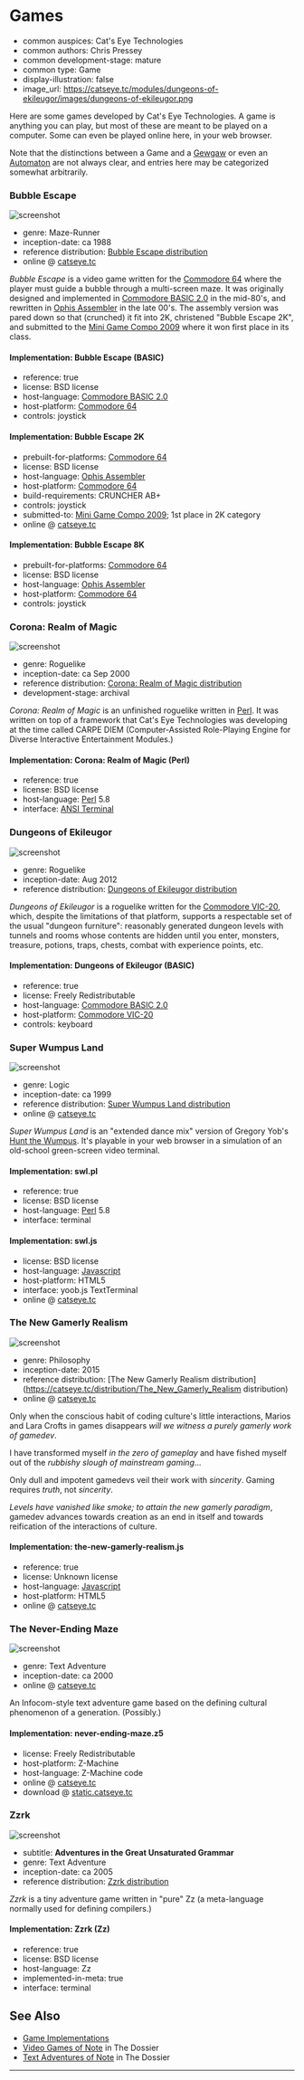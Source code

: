 Games
=====

*   common auspices: Cat's Eye Technologies
*   common authors: Chris Pressey
*   common development-stage: mature
*   common type: Game
*   display-illustration: false
*   image_url: https://catseye.tc/modules/dungeons-of-ekileugor/images/dungeons-of-ekileugor.png

Here are some games developed by Cat's Eye Technologies.  A game is anything you can play, but
most of these are meant to be played on a computer.  Some can even be played online here, in your web browser.

Note that the distinctions between a Game and a [Gewgaw](Gewgaws.md) or even an
[Automaton](Automata.md) are not always clear,
and entries here may be categorized somewhat arbitrarily.

### Bubble Escape

![screenshot](https://catseye.tc/modules/bubble-escape/images/bubble%20escape%202k.png)

*   genre: Maze-Runner
*   inception-date: ca 1988
*   reference distribution: [Bubble Escape distribution](https://catseye.tc/distribution/Bubble_Escape_distribution)
*   online @ [catseye.tc](https://catseye.tc/installation/Bubble_Escape)

_Bubble Escape_ is a video game written for the [Commodore 64][] where the
player must guide a bubble through a multi-screen maze.  It was originally
designed and implemented in [Commodore BASIC 2.0][] in the mid-80's, and
rewritten in [Ophis Assembler][] in the late 00's.
The assembly version was pared down so that (crunched) it fit into 2K,
christened "Bubble Escape 2K", and submitted to the [Mini Game Compo 2009][]
where it won first place in its class.

#### Implementation: Bubble Escape (BASIC)

*   reference: true
*   license: BSD license
*   host-language: [Commodore BASIC 2.0][]
*   host-platform: [Commodore 64][]
*   controls: joystick

#### Implementation: Bubble Escape 2K

*   prebuilt-for-platforms: [Commodore 64][]
*   license: BSD license
*   host-language: [Ophis Assembler][]
*   host-platform: [Commodore 64][]
*   build-requirements: CRUNCHER AB+
*   controls: joystick
*   submitted-to: [Mini Game Compo 2009][]; 1st place in 2K category
*   online @ [catseye.tc](https://catseye.tc/installation/Bubble_Escape)

#### Implementation: Bubble Escape 8K

*   prebuilt-for-platforms: [Commodore 64][]
*   license: BSD license
*   host-language: [Ophis Assembler][]
*   host-platform: [Commodore 64][]
*   controls: joystick

### Corona: Realm of Magic

![screenshot](https://catseye.tc/modules/corona-realm-of-magic/doc/carpe_ss2.gif)

*   genre: Roguelike
*   inception-date: ca Sep 2000
*   reference distribution: [Corona: Realm of Magic distribution](https://catseye.tc/distribution/Corona:_Realm_of_Magic_distribution)
*   development-stage: archival

_Corona: Realm of Magic_ is an unfinished roguelike written in
[Perl][].  It was written on top of a framework
that Cat's Eye Technologies was developing at the time
called CARPE DIEM (Computer-Assisted Role-Playing Engine for Diverse
Interactive Entertainment Modules.)

#### Implementation: Corona: Realm of Magic (Perl)

*   reference: true
*   license: BSD license
*   host-language: [Perl][] 5.8
*   interface: [ANSI Terminal][]

### Dungeons of Ekileugor

![screenshot](https://catseye.tc/modules/dungeons-of-ekileugor/images/dungeons-of-ekileugor.png)

*   genre: Roguelike
*   inception-date: Aug 2012
*   reference distribution: [Dungeons of Ekileugor distribution](https://catseye.tc/distribution/Dungeons_of_Ekileugor_distribution)

_Dungeons of Ekileugor_ is a roguelike written for the [Commodore VIC-20][],
which, despite the limitations of that platform, supports a respectable
set of the usual "dungeon furniture": reasonably generated dungeon levels
with tunnels and rooms whose contents are hidden until you enter,
monsters, treasure, potions, traps, chests, combat with experience points,
etc.

#### Implementation: Dungeons of Ekileugor (BASIC)

*   reference: true
*   license: Freely Redistributable
*   host-language: [Commodore BASIC 2.0][]
*   host-platform: [Commodore VIC-20][]
*   controls: keyboard

### Super Wumpus Land

![screenshot](https://catseye.tc/modules/super-wumpus-land/images/Super%20Wumpus%20Land.png)

*   genre: Logic
*   inception-date: ca 1999
*   reference distribution: [Super Wumpus Land distribution](https://catseye.tc/distribution/Super_Wumpus_Land_distribution)
*   online @ [catseye.tc](https://catseye.tc/installation/Super_Wumpus_Land)

_Super Wumpus Land_ is an "extended dance mix" version of Gregory Yob's
[Hunt the Wumpus][].  It's playable in your web browser in a simulation
of an old-school green-screen video terminal.

#### Implementation: swl.pl

*   reference: true
*   license: BSD license
*   host-language: [Perl][] 5.8
*   interface: terminal

#### Implementation: swl.js

*   license: BSD license
*   host-language: [Javascript][]
*   host-platform: HTML5
*   interface: yoob.js TextTerminal
*   online @ [catseye.tc](https://catseye.tc/installation/Super_Wumpus_Land)

### The New Gamerly Realism

![screenshot](https://static.catseye.tc/images/illustrations/The_New_Gamerly_Realism.jpg)

*   genre: Philosophy
*   inception-date: 2015
*   reference distribution: [The New Gamerly Realism distribution](https://catseye.tc/distribution/The_New_Gamerly_Realism distribution)
*   online @ [catseye.tc](https://catseye.tc/installation/The_New_Gamerly_Realism)

Only when the conscious habit of coding culture's little interactions,
Marios and Lara Crofts in games disappears
_will we witness a purely gamerly work of gamedev_.

I have transformed myself _in the zero of gameplay_ and have fished myself out
of the _rubbishy slough of mainstream gaming_...

Only dull and impotent gamedevs veil their work with _sincerity_.
Gaming requires _truth_, not _sincerity_.

_Levels have vanished like smoke; to attain the new gamerly paradigm_,
gamedev advances towards creation as an end in itself and towards
reification of the interactions of culture.

#### Implementation: the-new-gamerly-realism.js

*   reference: true
*   license: Unknown license
*   host-language: [Javascript][]
*   host-platform: HTML5
*   online @ [catseye.tc](https://catseye.tc/installation/The_New_Gamerly_Realism)

### The Never-Ending Maze

![screenshot](https://static.catseye.tc/images/illustrations/Never_Ending_Maze.jpg)

*   genre: Text Adventure
*   inception-date: ca 2000
*   online @ [catseye.tc](https://catseye.tc/installation/The_Never-Ending_Maze)

An Infocom-style text adventure game based on the defining cultural
phenomenon of a generation.  (Possibly.)

#### Implementation: never-ending-maze.z5

*   license: Freely Redistributable
*   host-platform: Z-Machine
*   host-language: Z-Machine code
*   online @ [catseye.tc](https://catseye.tc/installation/The_Never-Ending_Maze)
*   download @ [static.catseye.tc](https://static.catseye.tc/distfiles/never-ending-maze-1.0.z5)

### Zzrk

![screenshot](https://static.catseye.tc/images/illustrations/Zzrk.jpg)

*   subtitle: **Adventures in the Great Unsaturated Grammar**
*   genre: Text Adventure
*   inception-date: ca 2005
*   reference distribution: [Zzrk distribution](https://catseye.tc/distribution/Zzrk_distribution)

_Zzrk_ is a tiny adventure game written in "pure" Zz
(a meta-language normally used for defining compilers.)

#### Implementation: Zzrk (Zz)

*   reference: true
*   license: BSD license
*   host-language: Zz
*   implemented-in-meta: true
*   interface: terminal

See Also
--------

*   [Game Implementations](Game%20Implementations.md)
*   [Video Games of Note](https://catseye.tc/view/The-Dossier/article/Video%20Games%20of%20Note.md) in The Dossier
*   [Text Adventures of Note](https://catseye.tc/view/The-Dossier/article/Text%20Adventures%20of%20Note.md) in The Dossier

- - - -

[Commodore 64]: ../article/Retrocomputing.md#commodore-64
[Commodore VIC-20]: ../article/Retrocomputing.md#commodore-vic-20
[Commodore BASIC 2.0]: ../article/Retrocomputing.md#commodore-basic-20
[Ophis Assembler]: ../article/Retrocomputing.md#ophis
[Mini Game Compo 2009]: ../article/Events.md#mini-game-compo-2009
[Perl]: ../article/Project%20Dependencies.md#perl
[Hunt the Wumpus]: https://catseye.tc/view/The-Dossier/article/Classic%20Computer%20Games.md#hunt-the-wumpus
[ANSI Terminal]: ../article/Project%20Dependencies.md#ansi-terminal
[Javascript]: ../article/Project%20Dependencies.md#javascript

